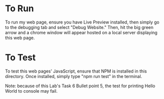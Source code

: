 # To Run
To run my web page, ensure you have Live Preview installed, 
then simply go to the debugging tab and select "Debug Website." 
Then, hit the big green arrow and a chrome window will appear 
hosted on a local server displaying this web page.

# To Test
To test this web pages' JavaScript, ensure that NPM is installed
in this directory. Once installed, simply type "npm run test" in 
the terminal.

Note: because of this Lab's Task 6 Bullet point 5, the test for 
printing Hello World to console may fail.